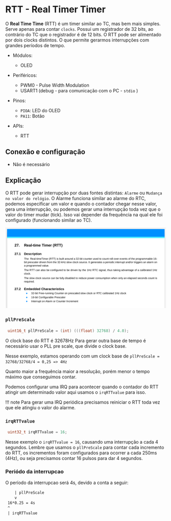 # RTT - Real Timer Timer

O **Real Time Time** (RTT) é um timer similar ao TC, mas bem mais simples. Serve apenas para contar `clocks`. Possui um registrador de 32 bits, ao contrário do TC que o registrador é de 12 bits. O RTT pode ser alimentado por dois clocks distintos. O que permite gerarmos interrupções com grandes períodos de tempo.

- Módulos: 
    - OLED
    
- Periféricos:
    - PWM0 - Pulse Width Modulation
    - USART1 (debug - para comunicação com o PC - `stdio` )
    
- Pinos:
    - `PIOA`: LED do OLED
    - `PA11`: Botão
 
- APIs:
    - RTT

## Conexão e configuração

- Não é necessário

## Explicação

O RTT pode gerar interrupção por duas fontes distintas: `Alarme` ou `Mudança no valor do relógio`. O Alarme funciona similar ao alarme do RTC, podemos especificar um valor e quando o contador chegar nesse valor, gera uma interrupção, ou podemos gerar uma interrupção toda vez que o valor do timer mudar (tick). Isso vai depender da frequência na qual ele foi configurado (funcionando similar ao TC).

![](doc/rtt.png)


### `pllPreScale`

``` c
 uint16_t pllPreScale = (int) (((float) 32768) / 4.0);
```

O clock base do RTT é 32678Hz Para gerar outra base de tempo é necessário usar o PLL pre scale, que divide o clock base.

Nesse exemplo, estamos operando com um clock base de `pllPreScale = 32768/32768/4 = 0,25 => 4Hz`

Quanto maior a frequência maior a resolução, porém menor o tempo máximo que conseguimos contar.
    
Podemos configurar uma IRQ para acontecer quando o contador do RTT atingir um determinado valor aqui usamos o `irqRTTvalue` para isso.

!!! note
    Para gerar uma IRQ periódica precisamos reiniciar o RTT toda vez que ele atingiu o valor do alarme.
       
### `irqRTTvalue`

``` c
 uint32_t irqRTTvalue = 16;
```

Nesse exemplo o `irqRTTvalue = 16`, causando uma interrupção a cada 4 segundos. Lembre que usamos o `pllPreScale` para contar cada incremento do RTT, os incrementos foram configurados para ocorrer a cada 250ms (4Hz), ou seja precisamos contar 16 pulsos para dar 4 segundos.  

### Periódo da interrupcao

O período da interrupcao será 4s, devido a conta a seguir:

```
    | pllPreScale
    v
 16*0.25 = 4s
 ^
 | irqRTTvalue
```    

